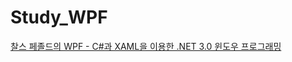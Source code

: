 # Study_WPF


[찰스 페졸드의 WPF - C#과 XAML을 이용한 .NET 3.0 윈도우 프로그래밍](http://www.acornpub.co.kr/book/wpf)

